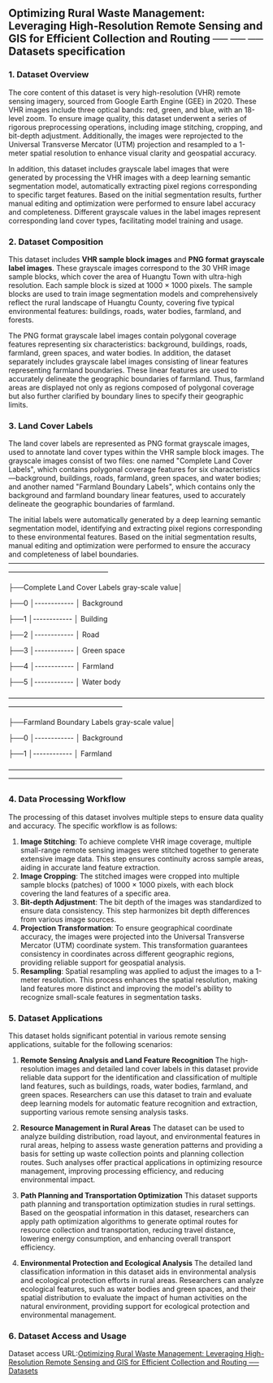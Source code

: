 ## **Optimizing Rural Waste Management: Leveraging High-Resolution Remote Sensing and GIS for Efficient Collection and Routing ── ── ── Datasets specification**

### 1. Dataset Overview
The core content of this dataset is very high-resolution (VHR) remote sensing imagery, sourced from Google Earth Engine (GEE) in 2020. These VHR images include three optical bands: red, green, and blue, with an 18-level zoom. To ensure image quality, this dataset underwent a series of rigorous preprocessing operations, including image stitching, cropping, and bit-depth adjustment. Additionally, the images were reprojected to the Universal Transverse Mercator (UTM) projection and resampled to a 1-meter spatial resolution to enhance visual clarity and geospatial accuracy.

In addition, this dataset includes grayscale label images that were generated by processing the VHR images with a deep learning semantic segmentation model, automatically extracting pixel regions corresponding to specific target features. Based on the initial segmentation results, further manual editing and optimization were performed to ensure label accuracy and completeness. Different grayscale values in the label images represent corresponding land cover types, facilitating model training and usage.


### 2. Dataset Composition

This dataset includes **VHR sample block images** and **PNG format grayscale label images**. These grayscale images correspond to the 30 VHR image sample blocks, which cover the area of Huangtu Town with ultra-high resolution. Each sample block is sized at 1000 × 1000 pixels. The sample blocks are used to train image segmentation models and comprehensively reflect the rural landscape of Huangtu County, covering five typical environmental features: buildings, roads, water bodies, farmland, and forests.

The PNG format grayscale label images contain polygonal coverage features representing six characteristics: background, buildings, roads, farmland, green spaces, and water bodies. In addition, the dataset separately includes grayscale label images consisting of linear features representing farmland boundaries. These linear features are used to accurately delineate the geographic boundaries of farmland. Thus, farmland areas are displayed not only as regions composed of polygonal coverage but also further clarified by boundary lines to specify their geographic limits.


### 3. Land Cover Labels

The land cover labels are represented as PNG format grayscale images, used to annotate land cover types within the VHR sample block images. The grayscale images consist of two files: one named "Complete Land Cover Labels", which contains polygonal coverage features for six characteristics—background, buildings, roads, farmland, green spaces, and water bodies; and another named "Farmland Boundary Labels", which contains only the background and farmland boundary linear features, used to accurately delineate the geographic boundaries of farmland.

The initial labels were automatically generated by a deep learning semantic segmentation model, identifying and extracting pixel regions corresponding to these environmental features. Based on the initial segmentation results, manual editing and optimization were performed to ensure the accuracy and completeness of label boundaries.
——————————————————————————————————————————————————

├──Complete Land Cover Labels gray-scale value│        
                                                  
├──0 │\------------ │ Background                 
                                                 
├──1 │\------------ │ Building                    
                                                   
├──2 │\------------ │ Road                         
                                                   
├──3 │\------------ │ Green space                  
                                                   
├──4 │\------------ │ Farmland                     
                                                   
├──5 │\------------ │ Water body                  

————————————————————————————————————————————————————

├──Farmland Boundary Labels gray-scale value│

├──0 │\------------ │ Background

├──1 │\------------ │ Farmland

————————————————————————————————————————————————————



### 4. Data Processing Workflow

The processing of this dataset involves multiple steps to ensure data quality and accuracy. The specific workflow is as follows:
1. **Image Stitching**: To achieve complete VHR image coverage, multiple small-range remote sensing images were stitched together to generate extensive image data. This step ensures continuity across sample areas, aiding in accurate land feature extraction.
2. **Image Cropping**: The stitched images were cropped into multiple sample blocks (patches) of 1000 × 1000 pixels, with each block covering the land features of a specific area.
3. **Bit-depth Adjustment**: The bit depth of the images was standardized to ensure data consistency. This step harmonizes bit depth differences from various image sources.
4. **Projection Transformation**: To ensure geographical coordinate accuracy, the images were projected into the Universal Transverse Mercator (UTM) coordinate system. This transformation guarantees consistency in coordinates across different geographic regions, providing reliable support for geospatial analysis.
5. **Resampling**: Spatial resampling was applied to adjust the images to a 1-meter resolution. This process enhances the spatial resolution, making land features more distinct and improving the model's ability to recognize small-scale features in segmentation tasks.

### 5. Dataset Applications

This dataset holds significant potential in various remote sensing applications, suitable for the following scenarios:

1. **Remote Sensing Analysis and Land Feature Recognition**
   The high-resolution images and detailed land cover labels in this dataset provide reliable data support for the identification and classification of multiple land features, such as buildings, roads, water bodies, farmland, and green spaces. Researchers can use this dataset to train and evaluate deep learning models for automatic feature recognition and extraction, supporting various remote sensing analysis tasks.

2. **Resource Management in Rural Areas**
   The dataset can be used to analyze building distribution, road layout, and environmental features in rural areas, helping to assess waste generation patterns and providing a basis for setting up waste collection points and planning collection routes. Such analyses offer practical applications in optimizing resource management, improving processing efficiency, and reducing environmental impact.

3. **Path Planning and Transportation Optimization**
   This dataset supports path planning and transportation optimization studies in rural settings. Based on the geospatial information in this dataset, researchers can apply path optimization algorithms to generate optimal routes for resource collection and transportation, reducing travel distance, lowering energy consumption, and enhancing overall transport efficiency.

4. **Environmental Protection and Ecological Analysis**
   The detailed land classification information in this dataset aids in environmental analysis and ecological protection efforts in rural areas. Researchers can analyze ecological features, such as water bodies and green spaces, and their spatial distribution to evaluate the impact of human activities on the natural environment, providing support for ecological protection and environmental management.

### 6. Dataset Access and Usage

Dataset access URL:<a href="黄土镇VHR影像及标签灰度图" title="黄土镇VHR影像及标签灰度图">Optimizing Rural Waste Management: Leveraging High-Resolution Remote Sensing and GIS for Efficient Collection and Routing ──  Datasets </a>
